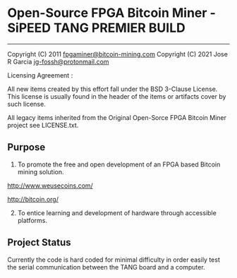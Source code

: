 Open-Source FPGA Bitcoin Miner - SiPEED TANG PREMIER BUILD
============================================================

------------------------------------------------------------
Copyright (C) 2011 fpgaminer@bitcoin-mining.com
Copyright (C) 2021 Jose R Garcia jg-fossh@protonmail.com

Licensing Agreement : 

All new items created by this effort fall under the BSD 3-Clause License. This license is usually found in the header of the items or artifacts cover by such license.

All legacy items inherited from the Original Open-Sorce FPGA Bitcoin Miner project see LICENSE.txt.


Purpose
-------

1. To promote the free and open development of an FPGA based Bitcoin mining solution.

  http://www.weusecoins.com/

  http://bitcoin.org/

2. To entice learning and development of hardware through accessible platforms.

Project Status
--------------

Currently the code is hard coded for minimal difficulty in order easily test the serial communication between the TANG board and a computer.
